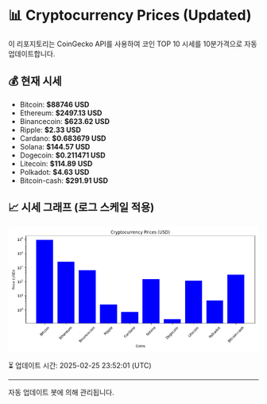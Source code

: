 
# 📊 Cryptocurrency Prices (Updated)

이 리포지토리는 CoinGecko API를 사용하여 코인 TOP 10 시세를 10분가격으로 자동 업데이트합니다.

## 💰 현재 시세
- Bitcoin: **$88746 USD**
- Ethereum: **$2497.13 USD**
- Binancecoin: **$623.62 USD**
- Ripple: **$2.33 USD**
- Cardano: **$0.683679 USD**
- Solana: **$144.57 USD**
- Dogecoin: **$0.211471 USD**
- Litecoin: **$114.89 USD**
- Polkadot: **$4.63 USD**
- Bitcoin-cash: **$291.91 USD**

## 📈 시세 그래프 (로그 스케일 적용)
![Crypto Prices](crypto_prices.png)

⏳ 업데이트 시간: 2025-02-25 23:52:01 (UTC)

---
자동 업데이트 봇에 의해 관리됩니다.
